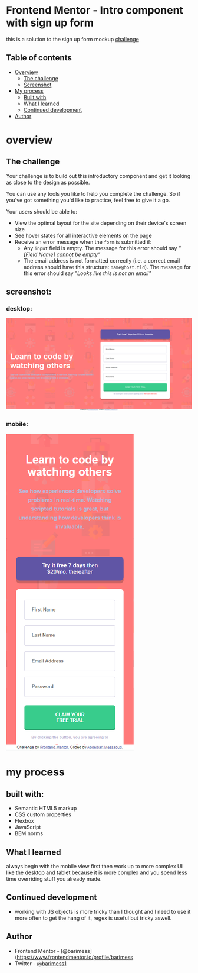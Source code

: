 # Frontend Mentor - Intro component with sign up form

this is a solution to the sign up form mockup [challenge](https://www.frontendmentor.io/challenges/intro-component-with-signup-form-5cf91bd49edda32581d28fd1)

## Table of contents

- [Overview](#overview)
  - [The challenge](#the-challenge)
  - [Screenshot](#screenshot)
- [My process](#my-process)
  - [Built with](#built-with)
  - [What I learned](#what-i-learned)
  - [Continued development](#continued-development)
- [Author](#author)

# overview

## The challenge

Your challenge is to build out this introductory component and get it looking as close to the design as possible.

You can use any tools you like to help you complete the challenge. So if you've got something you'd like to practice, feel free to give it a go.

Your users should be able to:

- View the optimal layout for the site depending on their device's screen size
- See hover states for all interactive elements on the page
- Receive an error message when the `form` is submitted if:
  - Any `input` field is empty. The message for this error should say _"[Field Name] cannot be empty"_
  - The email address is not formatted correctly (i.e. a correct email address should have this structure: `name@host.tld`). The message for this error should say _"Looks like this is not an email"_

## screenshot:

### desktop:

![.](solution/solution-desktop.png)

### mobile:

![.](solution/solution-mobile.png)

# my process

## built with:

- Semantic HTML5 markup
- CSS custom properties
- Flexbox
- JavaScript
- BEM norms

## What I learned

always begin with the mobile view first then work up to more complex UI like the desktop and tablet because it is more complex and you spend less time overriding stuff you already made.

## Continued development

- working with JS objects is more tricky than I thought and I need to use it more often to get the hang of it, regex is useful but tricky aswell.

## Author

- Frontend Mentor - [@barimess](https://www.frontendmentor.io/profile/barimess
- Twitter - [@barimess1](https://www.twitter.com/barimess1)
